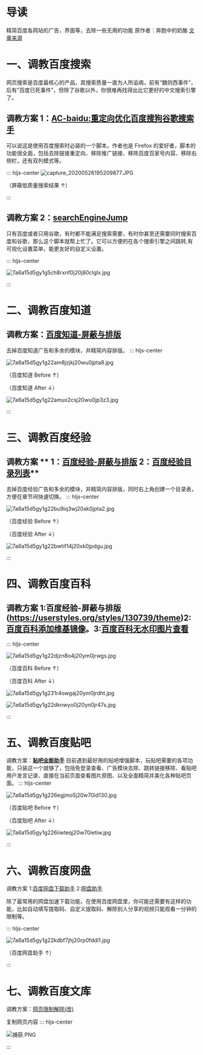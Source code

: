 # 导读
精简百度各网站的广告，界面等，去除一些无用的功能
原作者：奔跑中的奶酪    [文章来源](https://www.runningcheese.com/baidu-modification)
# 一、调教百度搜索

网页搜索是百度最核心的产品，其搜索质量一直为人所诟病，前有“魏则西事件”，后有“百度已死事件”，但除了谷歌以外，你很难再找得出比它更好的中文搜索引擎了。

## 调教方案 1：**[AC-baidu:重定向优化百度搜狗谷歌搜索手](粗体)**
可以说这是使用百度搜索时必装的一个脚本。作者也是 Firefox 的爱好者，脚本的功能很全面，包括去除链接重定向、移除推广链接、移除百度百家号内容、移除右侧栏，还有双列模式等。

::: hljs-center
![capture_20200526195209877.JPG](1)

（屏蔽低质量搜索结果 ↑）

:::


## 调教方案 2：**[searchEngineJump](https://greasyfork.org/zh-CN/scripts/27752-searchenginejump-%E6%90%9C%E7%B4%A2%E5%BC%95%E6%93%8E%E5%BF%AB%E6%8D%B7%E8%B7%B3%E8%BD%AC)**
只有百度或者只用谷歌，有时都不能满足搜索需要，有时你甚至还需要同时搜索百度和谷歌，那么这个脚本就帮上忙了。它可以方便的在各个搜索引擎之间跳转,有可视化设置菜单，能更友好的自定义设置。

::: hljs-center

![7a6a15d5gy1g5ch8rxnf0j20j80clglx.jpg](0)

:::


# 二、调教百度知道
## 调教方案：**[百度知道-屏蔽与排版](粗体)**

去掉百度知道广告和多余的模块，并精简内容排版。
::: hljs-center


![7a6a15d5gy1g22am8jzjkj20wu0jpta8.jpg](2)

（百度知道 Before ↑）

（百度知道 After ↓）


![7a6a15d5gy1g22amux2csj20wu0jp3z3.jpg](3)

:::


# 三、调教百度经验
## 调教方案  ** 1：[百度经验-屏蔽与排版](https://greasyfork.org/zh-CN/scripts/381414-baidu-jingyan-%E7%99%BE%E5%BA%A6%E7%BB%8F%E9%AA%8C-%E7%9B%AE%E5%BD%95%E5%88%97%E8%A1%A8)   2：[百度经验目录列表](https://greasyfork.org/zh-CN/scripts/381414-baidu-jingyan-%E7%99%BE%E5%BA%A6%E7%BB%8F%E9%AA%8C-%E7%9B%AE%E5%BD%95%E5%88%97%E8%A1%A8)**
去掉百度经验广告和多余的模块，并精简内容排版，同时右上角创建一个目录表，方便在章节间快速切换。
::: hljs-center

![7a6a15d5gy1g22bu9iq3wj20xk0jpta2.jpg](4)

（百度经验 Before ↑）

（百度经验 After ↓）


![7a6a15d5gy1g22bwtif14j20xk0jpdgu.jpg](5)

:::


# 四、调教百度百科
## 调教方案 **1:百度经验-屏蔽与排版(https://userstyles.org/styles/130739/theme)2:[百度百科添加维基镜像](https://greasyfork.org/zh-CN/scripts/36100-%E7%99%BE%E5%BA%A6%E7%99%BE%E7%A7%91%E6%B7%BB%E5%8A%A0%E7%BB%B4%E5%9F%BA%E9%95%9C%E5%83%8F)。3:[百度百科无水印图片查看](https://greasyfork.org/zh-CN/scripts/16607-%E7%99%BE%E5%BA%A6%E7%99%BE%E7%A7%91-%E6%97%A0%E6%B0%B4%E5%8D%B0%E5%9B%BE%E7%89%87%E6%9F%A5%E7%9C%8B)**
::: hljs-center

![7a6a15d5gy1g22djzn8o4j20ym0jrwgs.jpg](8)

（百度百科 Before ↑）

（百度百科 After ↓）

![7a6a15d5gy1g231r4owgaj20ym0jrdht.jpg](7)

![7a6a15d5gy1g22dknwyo0j20yn0jr47s.jpg](9)


:::

# 五、调教百度贴吧
调教方案：**[贴吧全能助手](https://greasyfork.org/zh-CN/scripts/26992-%E8%B4%B4%E5%90%A7%E5%85%A8%E8%83%BD%E5%8A%A9%E6%89%8B)**
目前遇到最好用的贴吧增强脚本，玩贴吧需要的各项功能，只装这一个就够了，包括免登录查看、广告模块去除、跳转链接移除、看贴吧用户发言记录、直接在当前页面查看图片原图、以及全面精简并美化各种贴吧页面。
::: hljs-center

![7a6a15d5gy1g226egjmo5j20w70id130.jpg](10)

（百度贴吧 Before ↑）

（百度贴吧 After ↓）


![7a6a15d5gy1g226iiwteqj20w70ietiw.jpg](11)

:::


# 六、调教百度网盘
调教方案 1:[百度网盘下载助手](https://greasyfork.org/zh-CN/scripts/378301-%E7%BD%91%E7%9B%98%E5%8A%A9%E6%89%8B)  2:[网盘助手](https://greasyfork.org/zh-CN/scripts/378301-%E7%BD%91%E7%9B%98%E5%8A%A9%E6%89%8B)

除了最常用的网盘加速下载功能，在使用百度网盘里，你可能还需要有这样的功能，比如自动填写提取码、自定义提取码、解除别人分享的视频只能观看一分钟的限制等。

::: hljs-center

![7a6a15d5gy1g22kdbf7jhj20rp0fddi1.jpg](12)

（百度网盘助手 ↑）

:::



# 七、调教百度文库
调教方案：[网页限制解除(改)](https://greasyfork.org/zh-CN/scripts/28497-remove-web-limits-modified)

复制网页内容
::: hljs-center

![捕获.PNG](13)

:::


